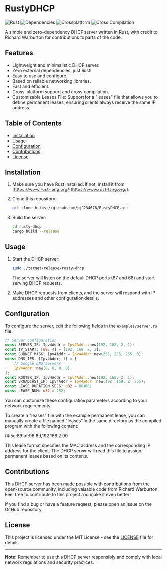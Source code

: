 # RustyDHCP

![Rust](https://img.shields.io/badge/Language-Rust-orange)
![Dependencies](https://img.shields.io/badge/Dependencies-None-brightgreen)
![Crossplatform](https://img.shields.io/badge/Crossplatform-Yes-brightgreen)
![Cross Compilation](https://img.shields.io/badge/Cross%20Compilation-Supported-brightgreen)

A simple and zero-dependency DHCP server written in Rust, with credit to Richard Warburton for contributions to parts of the code.

## Features

- Lightweight and minimalistic DHCP server.
- Zero external dependencies; just Rust!
- Easy to use and configure.
- Based on reliable networking libraries.
- Fast and efficient.
- Cross-platform support and cross-compilation.
- Customizable Leases File: Support for a "leases" file that allows you to define permanent leases, ensuring clients always receive the same IP address.
  
## Table of Contents

- [Installation](#installation)
- [Usage](#usage)
- [Configuration](#configuration)
- [Contributions](#contributions)
- [License](#license)

## Installation

1. Make sure you have Rust installed. If not, install it from [https://www.rust-lang.org/](https://www.rust-lang.org/).

2. Clone this repository:

   ```bash
   git clone https://github.com/pj1234678/RustyDHCP.git
   ```

3. Build the server:

   ```bash
   cd rusty-dhcp
   cargo build --release
   ```

## Usage

1. Start the DHCP server:

   ```bash
   sudo ./target/release/rusty-dhcp
   ```

   The server will listen on the default DHCP ports (67 and 68) and start serving DHCP requests.

2. Make DHCP requests from clients, and the server will respond with IP addresses and other configuration details.

## Configuration

To configure the server, edit the following fields in the `examples/server.rs` file:

```rust
// Server configuration
const SERVER_IP: Ipv4Addr = Ipv4Addr::new(192, 168, 2, 1);
const IP_START: [u8; 4] = [192, 168, 2, 2];
const SUBNET_MASK: Ipv4Addr = Ipv4Addr::new(255, 255, 255, 0);
const DNS_IPS: [Ipv4Addr; 1] = [
    // Google DNS servers
    Ipv4Addr::new(8, 8, 8, 8),
];
const ROUTER_IP: Ipv4Addr = Ipv4Addr::new(192, 168, 2, 1);
const BROADCAST_IP: Ipv4Addr = Ipv4Addr::new(192, 168, 2, 255);
const LEASE_DURATION_SECS: u32 = 86400;
const LEASE_NUM: u32 = 252;
```

You can customize these configuration parameters according to your network requirements.



To create a "leases" file with the example permanent lease, you can manually create a file named "leases" in the same directory as the compiled program with the following content:

f4:5c:89:bf:96:8d,192.168.2.90

This lease format specifies the MAC address and the corresponding IP address for the client. The DHCP server will read this file to assign permanent leases based on its contents.


## Contributions

This DHCP server has been made possible with contributions from the open-source community, including valuable code from Richard Warburton. Feel free to contribute to this project and make it even better!

If you find a bug or have a feature request, please open an issue on the GitHub repository.

## License

This project is licensed under the MIT License - see the [LICENSE](LICENSE) file for details.

---

**Note:** Remember to use this DHCP server responsibly and comply with local network regulations and security practices.
